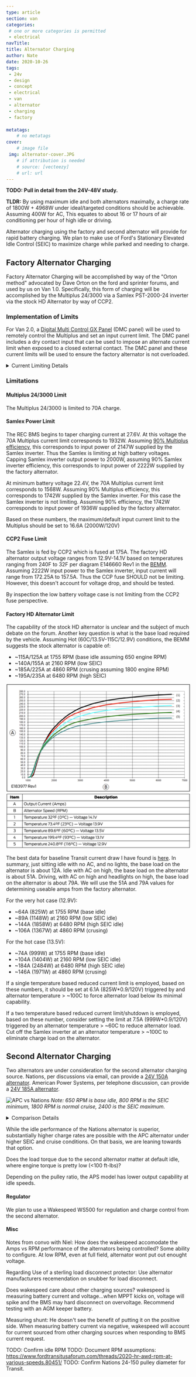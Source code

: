 ```yaml
---
type: article
section: van
categories: 
 # one or more categories is permitted
 - electrical
navTitle: 
title: Alternator Charging
author: Nate
date: 2020-10-26
tags:
 - 24v
 - design
 - concept
 - electrical
 - van
 - alternator
 - charging
 - factory

metatags:
	# no metatags
cover: 
	# image file
 img: alternator-cover.JPG
	# if attribution is needed
	# source: [vecteezy]
	# url: url
---
```




**TODO: Pull in detail from the 24V-48V study.**

**TLDR:** By using maximum idle and both alternators maximally, a charge rate of 1800W + 4968W under ideal/targeted conditions should be achievable.  Assuming 400W for AC, This equates to about 16 or 17 hours of air conditioning per hour of high idle or driving.


Alternator charging using the factory and second alternator will provide for rapid battery charging.  We plan to make use of Ford's Stationary Elevated Idle Control (SEIC) to maximize charge while parked and needing to charge.

## Factory Alternator Charging

Factory Alternator Charging will be accomplished by way of the "Orton method" advocated by Dave Orton on the ford and sprinter forums, and used by us on Van 1.0.  Specifically, this form of charging will be accomplished by the Multiplus 24/3000 via a Samlex PST-2000-24 inverter via the stock HD Alternator by way of CCP2.  

### Implementation of Limits

For Van 2.0, a [Digital Multi Control GX Panel](https://www.victronenergy.com/upload/documents/Manual-Digital-Multi-Control-GX-Panel-EN-NL-FR-DE-ES.pdf) (DMC panel) will be used to remotely control the Multiplus and set an input current limit.  The DMC panel includes a dry contact input that can be used to impose an alternate current limit when exposed to a closed external contact.  The DMC panel and these current limits will be used to ensure the factory alternator is not overloaded.

<details>
<summary>Current Limiting Details</summary>

Two potential control schemes for consideration:

1. When powered from the alternator-inverter, aux contacts from the transfer switch will be used to impose a current limit that is low enough that alternator temperatures will be maintained healthy under all conditions (e.g. hot ambient, idle).  This will probably be too limiting based on the alternator limitations described in the limitations section below.
2. When powered from the alternator-inverter, alternator temperature will be sensed and a control device (e.g. esp32, arduino, etc) will close a dry contact to impose a lower current limit upon reaching a factory alternator temperature limit.  Upon recovery from the high temperature condition, the contact would be opened allowing more rapid charge.

If case 2 is pursued, the higher current limit selected by the DMC panel must be within the capacity of the alternator and alternator-inverter.  This is probably not an issue as there is rarely a reason to ever set the DMC Panel current limit above 17.4 Amps: 

  1. A current limit of 17.4A will minimize shorepower trips when driveway surfing.  
  2. The max charge current of the Multiplus Compact is 50A which corresponds to 12.8A on the AC input side (50A * 27.6V/(0.9 * 120V)).
  3. The max charge current, in the case of the Multiplus 24/3000, will be limited to 68A due to factory alternator concerns which corresponds to 17.4A on the AC input side (68A * 27.6V/(0.9 * 120V)).

To maximize flexibility if using case 2, a 2000W alternator-inverter should be used.

Because the conservative current limit is imposed by a closed contact, a broken wire will prevent imposing a reduced current limit.  If case 2 is pursued, a secondary function of the control device would be to shutdown the alternator-inverter if the alternator reaches a temperature that warrants backup protective action.  Additional functionality that looks at RPM might be worth considering also.

</details>

### Limitations

#### Multiplus 24/3000 Limit
The Multiplus 24/3000 is limited to 70A charge.

#### Samlex Power Limit
The REC BMS begins to taper charging current at 27.6V.  At this voltage the 70A Multiplus current limit corresponds to 1932W.  Assuming [90% Multiplus efficiency](https://www.fordtransitusaforum.com/threads/sauntur-4-season-multi-sports-rig-2020-el-hr-awd-eb-raise-lower-bed-slide-out-garage-removable-full-galley-shower.86896/post-1136043), this corresponds to input power of 2147W supplied by the Samlex inverter.  Thus the Samlex is limiting at high battery voltages.  Capping Samlex inverter output power to 2000W, assuming 90% Samlex inverter efficiency, this corresponds to input power of 2222W supplied by the factory alternator.    

At minimum battery voltage 22.4V, the 70A Multiplus current limit corresponds to 1568W.  Assuming 90% Multiplus efficiency, this corresponds to 1742W supplied by the Samlex inverter.  For this case the Samlex inverter is not limiting.  Assuming 90% efficiency, the 1742W corresponds to input power of 1936W supplied by the factory alternator.

Based on these numbers, the maximum/default input current limit to the Multiplus should be set to 16.6A (2000W/120V)

#### CCP2 Fuse Limit
The Samlex is fed by CCP2 which is fused at 175A.  The factory HD alternator output voltage ranges from 12.9V-14.1V based on temperatures ranging from 240F to 32F per diagram E146660 Rev1 in the [BEMM](/van/vehicular/vehicular_overview/2020-12-bemm.pdf).  Assuming 2222W input power to the Samlex inverter, input current will range from 172.25A to 157.5A.  Thus the CCP fuse SHOULD not be limiting.  However, this doesn't account for voltage drop, and should be tested.

By inspection the low battery voltage case is not limiting from the CCP2 fuse perspective.

#### Factory HD Alternator Limit

The capability of the stock HD alternator is unclear and the subject of much debate on the forum.  Another key question is what is the base load required by the vehicle.  Assuming Hot (60C/13.5V-115C/12.9V) conditions, the BEMM suggests the stock alternator is capable of:

- ~115A/125A at 1755 RPM (base idle assuming 650 engine RPM)
- ~140A/155A at 2160 RPM (low SEIC)
- ~185A/225A at 4860 RPM (crusing assuming 1800 engine RPM)
- ~195A/235A at 6480 RPM (high SEIC)

![factory alternator performance](factor-alt-performance.jpg)

The best data for baseline Transit current draw I have found is [here](https://www.fordtransitusaforum.com/threads/ammeter-for-alternator-output.65585/#post-891193).  In summary, just sitting idle with no AC, and no lights, the base load on the alternator is about 12A.  Idle with AC on high, the base load on the alternator is about 51A. Driving, with AC on high and headlights on high, the base load on the alternator is about 79A.  We will use the 51A and 79A values for determining useable amps from the factory alternator. 

For the very hot case (12.9V):
- ~64A (825W) at 1755 RPM (base idle)
- ~89A (1148W) at 2160 RPM (low SEIC idle)
- ~144A (1858W) at 6480 RPM (high SEIC idle)
- ~106A (1367W) at 4860 RPM (crusing)

For the hot case (13.5V):
- ~74A (999W) at 1755 RPM (base idle)
- ~104A (1404W) at 2160 RPM (low SEIC idle)
- ~184A (2484W) at 6480 RPM (high SEIC idle)
- ~146A (1971W) at 4860 RPM (crusing)


If a single temperature based reduced current limit is employed, based on these numbers, it should be set at 6.1A (825W*0.9/120V) triggered by and alternator temperature > ~100C to force alternator load below its minimal capability.

If a two temperature based reduced current limit/shutdown is employed, based on these number, consider setting the limit at 7.5A (999W*0.9/120V) triggered by an alternator temperature > ~60C to reduce alternator load.  Cut off the Samlex inverter at an alternator temperature > ~100C to eliminate charge load on the alternator.


## Second Alternator Charging

Two alternators are under consideration for the second alternator charging source.  Nations, per discussions via email, can provide a [24V 150A alternator](24v-150-specs.pdf).  American Power Systems, per telephone discussion, can provide a [24V 185A alternator](185-hpi-series-high-output-alternators.pdf).

![APC vs Nations](https://docs.google.com/spreadsheets/d/e/2PACX-1vRqru6sGcCfYan_YcsX_HOuZklt7VJqWEFFhCo8bZ-fJq4Ejl9pkIvU5rtuqvRTMn369qlRagcY6kSQ/pubchart?oid=172493430&format=image)
_Note: 650 RPM is base idle, 800 RPM is the SEIC minimum, 1800 RPM is normal cruise, 2400 is the SEIC maximum._ 

<details>
<summary>Comparison Details</summary>

The details are in this [google spreadsheet](https://docs.google.com/spreadsheets/d/1PZ28vauZOBcX5VKHcEtaARwbSTpMoWLsqBCX2Hrulv8/edit?usp=sharing). I took the data sheets for the two candidate alternators, and used a 6th order polynomial fit on the performance data points.  I measured the crank pulley circumference, and calculated its diameter.  I got just over 6.5 inches.  Accounting for belt thickness, I assume it is 6.5 inches (this is consistent with the value Jim from APS provided).  From the polynomial fit and the respective pulley ratios, the estimated performance curves can be overlaid.

</details>

While the idle performance of the Nations alternator is superior, substantially higher charge rates are possible with the APC alternator under higher SEIC and cruise conditions.  On that basis, we are leaning towards that option.

Does the load torque due to the second alternator matter at default idle, where engine torque is pretty low (<100 ft-lbs)?

Depending on the pulley ratio, the APS model has lower output capability at idle speeds.


#### Regulator

We plan to use a Wakespeed WS500 for regulation and charge control from the second alternator.


#### Misc

Notes from convo with Niel:
How does the wakespeed accomodate the Amps vs RPM performance of the alternators being controlled? Some ability to configure. At low RPM, even at full field, alternator wont put out enought voltage.

Regarding Use of a sterling load disconnect protector: Use alternator manufacturers recemendation on snubber for load disconnect. 

Does wakespeed care about other charging sources?
wakespeed is measuring battery current and voltage...when MPPT kicks on, voltage will spike and the BMS may hard disconnect on overvoltage.  Recommend testing with an AGM keeper battery.

Measuring shunt: He doesn't see the benefit of putting it on the positive side.  When measuring battery current via negative, wakespeed will account for current sourced from other charging sources when responding to BMS current request.

TODO: Confirm idle RPM
TODO: Document RPM assumptions: https://www.fordtransitusaforum.com/threads/2020-hr-awd-rpm-at-various-speeds.80451/
TODO: Confirm Nations 24-150 pulley diameter for Transit.
